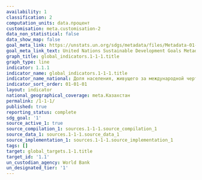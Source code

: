 ```yaml
---
availability: 1
classification: 2
computation_units: data.процент
customisation: meta.customisation-2
data_non_statistical: false
data_show_map: false
goal_meta_link: https://unstats.un.org/sdgs/metadata/files/Metadata-01-01-01a.pdf
goal_meta_link_text: United Nations Sustainable Development Goals Metadata (pdf 894kB)
graph_title: global_indicators.1-1-1.title
graph_type: line
indicator: 1.1.1
indicator_name: global_indicators.1-1-1.title
indicator_name_national: Доля населения, живущего за международной чертой бедности, в разбивке по полу, возрасту, статус занятости и месту проживания (городское/сельское)
indicator_sort_order: 01-01-01
layout: indicator
national_geographical_coverage: meta.Казахстан
permalink: /1-1-1/
published: true
reporting_status: complete
sdg_goal: '1'
source_active_1: true
source_compilation_1: sources.1-1-1.source_compilation_1
source_data_1: sources.1-1-1.source_data_1
source_implementation_1: sources.1-1-1.source_implementation_1
tags: []
target: global_targets.1-1.title
target_id: '1.1'
un_custodian_agency: World Bank
un_designated_tier: '1'
---
```

